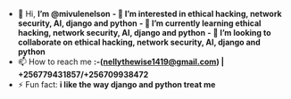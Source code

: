 - 👋 Hi, <b>I’m @mivulenelson</b>
<b>- 👀 I’m interested in ethical hacking, network security, AI, django and python</b>
<b>- 🌱 I’m currently learning ethical hacking, network security, AI, django and python</b>
<b>- 💞️ I’m looking to collaborate on ethical hacking, network security, AI, django and python</b>
- 📫 How to reach me <b>:-(nellythewise1419@gmail.com) | +256779431857/+256709938472</b>
- ⚡ Fun fact: <b>i like the way django and python treat me</b>

<!---
nellythewise/nellythewise is a ✨ special ✨ repository because its `README.md` (this file) appears on your GitHub profile.
You can click the Preview link to take a look at your changes.
--->

